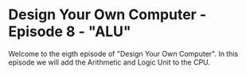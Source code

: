 # Design Your Own Computer - Episode 8 - "ALU"

Welcome to the eigth episode of "Design Your Own Computer". In this episode
we will add the Arithmetic and Logic Unit to the CPU.
